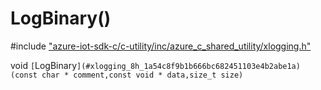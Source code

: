 # LogBinary()

\#include ["azure-iot-sdk-c/c-utility/inc/azure_c_shared_utility/xlogging.h"](../iot-c-ref-xlogging-h.md)  

void `[`LogBinary`](#xlogging_8h_1a54c8f9b1b666bc682451103e4b2abe1a)(const char * comment,const void * data,size_t size)`

